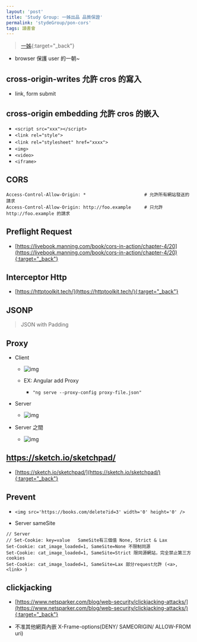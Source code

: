 ```yaml
---
layout: 'post'
title: 'Study Group: 一姊出品 品質保證'
permalink: 'stydeGroup/pon-cors'
tags: 讀書會
---
```


> [一姊](https://pengpon.github.io/web/2020/03/29/CORS.html){:target="_back"}

- browser 保護 user 的一朝~


## cross-origin-writes 允許 cros 的寫入

   - link, form submit

## cross-origin embedding 允許 cros 的嵌入

   - `<script src="xxx"></script>`
   - `<link rel="style">`
   - `<link rel="stylesheet" href="xxxx">`　
   - `<img>`
   - `<video>`
   - `<iframe>`
   
## CORS

~~~
Access-Control-Allow-Origin: *            			# 允許所有網站發送的請求
Access-Control-Allow-Origin: http://foo.example  	# 只允許 http://foo.example 的請求
~~~


## Preflight Request 

- [https://livebook.manning.com/book/cors-in-action/chapter-4/20](https://livebook.manning.com/book/cors-in-action/chapter-4/20){:target="_back"}


## Interceptor Http

- [https://httptoolkit.tech/](https://httptoolkit.tech/){:target="_back"}

## JSONP

> JSON with Padding

## Proxy

- Client

  - ![img](https://i.imgur.com/oRFMcx0.jpg)


  - EX: Angular add Proxy

     -  `"ng serve --proxy-config proxy-file.json"`


- Server 

   - ![img](https://i.imgur.com/G5oTXxV.jpg)

- Server 之間

   - ![img](https://i.imgur.com/VQ0NZeh.jpg)


## https://sketch.io/sketchpad/

- [https://sketch.io/sketchpad/](https://sketch.io/sketchpad/){:target="_back"}


## Prevent 

- `<img src='https://books.com/delete?id=3' width='0' height='0' />`

- Server sameSite

~~~
// Server
// Set-Cookie: key=value   SameSite有三個值 None, Strict & Lax 
Set-Cookie: cat_image_loaded=1, SameSite=None 不限制同源
Set-Cookie: cat_image_loaded=1, SameSite=Strict 限同源網站，完全禁止第三方cookies
Set-Cookie: cat_image_loaded=1, SameSite=Lax 部分request允許 (<a>, <link> )
~~~

## clickjacking

- [https://www.netsparker.com/blog/web-security/clickjacking-attacks/](https://www.netsparker.com/blog/web-security/clickjacking-attacks/){:target="_back"}

- 不准其他網頁內嵌 X-Frame-options(DENY/ SAMEORIGIN/ ALLOW-FROM uri) 